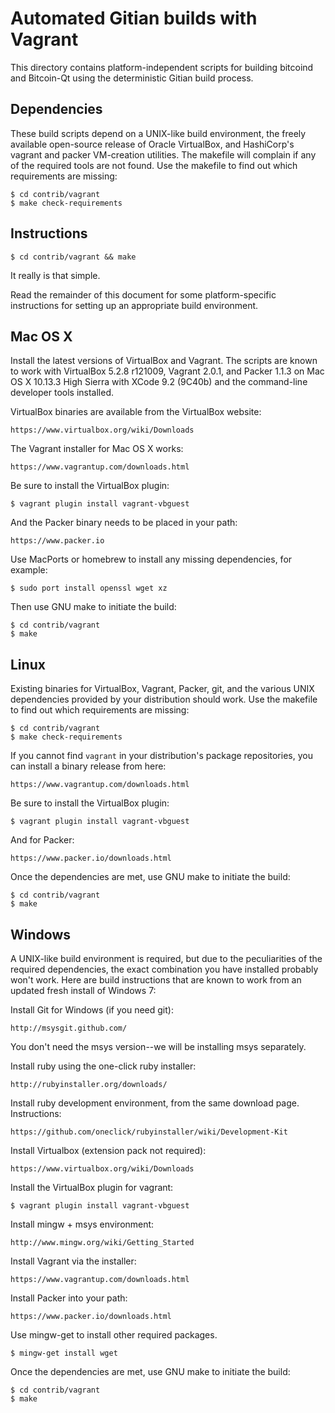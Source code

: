 Automated Gitian builds with Vagrant
====================================

This directory contains platform-independent scripts for building
bitcoind and Bitcoin-Qt using the deterministic Gitian build process.

Dependencies
------------

These build scripts depend on a UNIX-like build environment, the
freely available open-source release of Oracle VirtualBox, and
HashiCorp's vagrant and packer VM-creation utilities. The makefile
will complain if any of the required tools are not found. Use the
makefile to find out which requirements are missing:

    $ cd contrib/vagrant
    $ make check-requirements

Instructions
------------

    $ cd contrib/vagrant && make

It really is that simple.

Read the remainder of this document for some platform-specific instructions
for setting up an appropriate build environment.

Mac OS X
--------

Install the latest versions of VirtualBox and Vagrant. The scripts are
known to work with VirtualBox 5.2.8 r121009, Vagrant 2.0.1, and Packer
1.1.3 on Mac OS X 10.13.3 High Sierra with XCode 9.2 (9C40b) and the
command-line developer tools installed.

VirtualBox binaries are available from the VirtualBox website:

    https://www.virtualbox.org/wiki/Downloads

The Vagrant installer for Mac OS X works:

    https://www.vagrantup.com/downloads.html

Be sure to install the VirtualBox plugin:

    $ vagrant plugin install vagrant-vbguest

And the Packer binary needs to be placed in your path:

    https://www.packer.io

Use MacPorts or homebrew to install any missing dependencies, for example:

    $ sudo port install openssl wget xz

Then use GNU make to initiate the build:

    $ cd contrib/vagrant
    $ make

Linux
-----

Existing binaries for VirtualBox, Vagrant, Packer, git, and the
various UNIX dependencies provided by your distribution should
work. Use the makefile to find out which requirements are missing:

    $ cd contrib/vagrant
    $ make check-requirements

If you cannot find `vagrant` in your distribution's package
repositories, you can install a binary release from here:

    https://www.vagrantup.com/downloads.html

Be sure to install the VirtualBox plugin:

    $ vagrant plugin install vagrant-vbguest

And for Packer:

    https://www.packer.io/downloads.html

Once the dependencies are met, use GNU make to initiate the build:

    $ cd contrib/vagrant
    $ make

Windows
-------

A UNIX-like build environment is required, but due to the peculiarities of the
required dependencies, the exact combination you have installed probably won't
work. Here are build instructions that are known to work from an updated fresh
install of Windows 7:

Install Git for Windows (if you need git):

    http://msysgit.github.com/

You don't need the msys version--we will be installing msys separately.

Install ruby using the one-click ruby installer:

    http://rubyinstaller.org/downloads/

Install ruby development environment, from the same download page.
Instructions:

    https://github.com/oneclick/rubyinstaller/wiki/Development-Kit

Install Virtualbox (extension pack not required):

    https://www.virtualbox.org/wiki/Downloads

Install the VirtualBox plugin for vagrant:

    $ vagrant plugin install vagrant-vbguest

Install mingw + msys environment:

    http://www.mingw.org/wiki/Getting_Started

Install Vagrant via the installer:

    https://www.vagrantup.com/downloads.html

Install Packer into your path:

    https://www.packer.io/downloads.html

Use mingw-get to install other required packages.

    $ mingw-get install wget

Once the dependencies are met, use GNU make to initiate the build:

    $ cd contrib/vagrant
    $ make
